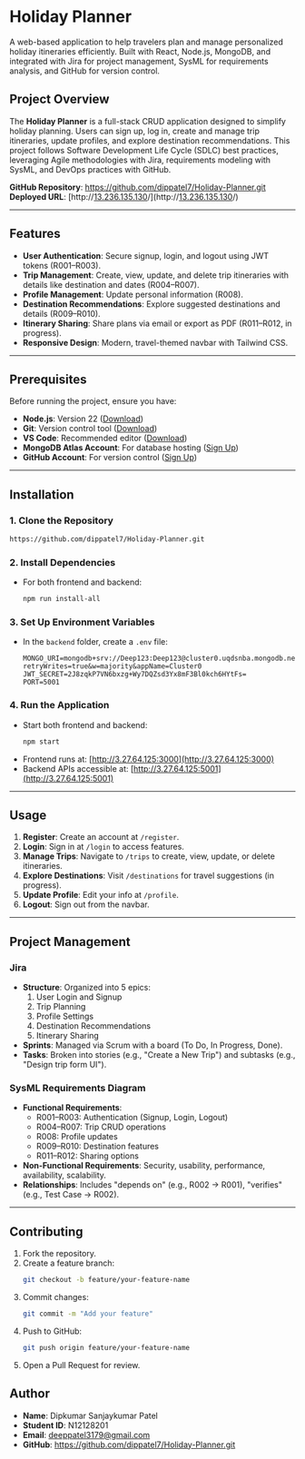 # Holiday Planner

A web-based application to help travelers plan and manage personalized holiday itineraries efficiently. Built with React, Node.js, MongoDB, and integrated with Jira for project management, SysML for requirements analysis, and GitHub for version control.


## Project Overview
The **Holiday Planner** is a full-stack CRUD application designed to simplify holiday planning. Users can sign up, log in, create and manage trip itineraries, update profiles, and explore destination recommendations. This project follows Software Development Life Cycle (SDLC) best practices, leveraging Agile methodologies with Jira, requirements modeling with SysML, and DevOps practices with GitHub.

**GitHub Repository**: https://github.com/dippatel7/Holiday-Planner.git 
**Deployed URL**: [http://[13.236.135.130](https://github.com/dippatel7/Holiday-Planner.git)/](http://[13.236.135.130](https://github.com/dippatel7/Holiday-Planner.git)/)

---

## Features
- **User Authentication**: Secure signup, login, and logout using JWT tokens (R001–R003).
- **Trip Management**: Create, view, update, and delete trip itineraries with details like destination and dates (R004–R007).
- **Profile Management**: Update personal information (R008).
- **Destination Recommendations**: Explore suggested destinations and details (R009–R010).
- **Itinerary Sharing**: Share plans via email or export as PDF (R011–R012, in progress).
- **Responsive Design**: Modern, travel-themed navbar with Tailwind CSS.

---

## Prerequisites
Before running the project, ensure you have:
- **Node.js**: Version 22 ([Download](https://nodejs.org/en))
- **Git**: Version control tool ([Download](https://git-scm.com/))
- **VS Code**: Recommended editor ([Download](https://code.visualstudio.com/))
- **MongoDB Atlas Account**: For database hosting ([Sign Up](https://account.mongodb.com/account/login))
- **GitHub Account**: For version control ([Sign Up](https://github.com/signup))

---

## Installation

### 1. Clone the Repository
```bash
https://github.com/dippatel7/Holiday-Planner.git
```

### 2. Install Dependencies
- For both frontend and backend:
  ```bash
  npm run install-all
  ```

### 3. Set Up Environment Variables
- In the `backend` folder, create a `.env` file:
  ```plaintext
  MONGO_URI=mongodb+srv://Deep123:Deep123@cluster0.uqdsnba.mongodb.net/holidayplanner?retryWrites=true&w=majority&appName=Cluster0
  JWT_SECRET=2J8zqkP7VN6bxzg+Wy7DQZsd3Yx8mF3Bl0kch6HYtFs=
  PORT=5001

  ```


### 4. Run the Application
- Start both frontend and backend:
  ```bash
  npm start
  ```
- Frontend runs at: [http://3.27.64.125:3000](http://3.27.64.125:3000)
- Backend APIs accessible at: [http://3.27.64.125:5001](http://3.27.64.125:5001)

---

## Usage
1. **Register**: Create an account at `/register`.
2. **Login**: Sign in at `/login` to access features.
3. **Manage Trips**: Navigate to `/trips` to create, view, update, or delete itineraries.
4. **Explore Destinations**: Visit `/destinations` for travel suggestions (in progress).
5. **Update Profile**: Edit your info at `/profile`.
6. **Logout**: Sign out from the navbar.

---

## Project Management

### Jira
- **Structure**: Organized into 5 epics:
  1. User Login and Signup
  2. Trip Planning
  3. Profile Settings
  4. Destination Recommendations
  5. Itinerary Sharing
- **Sprints**: Managed via Scrum with a board (To Do, In Progress, Done).
- **Tasks**: Broken into stories (e.g., "Create a New Trip") and subtasks (e.g., "Design trip form UI").

### SysML Requirements Diagram
- **Functional Requirements**:
  - R001–R003: Authentication (Signup, Login, Logout)
  - R004–R007: Trip CRUD operations
  - R008: Profile updates
  - R009–R010: Destination features
  - R011–R012: Sharing options
- **Non-Functional Requirements**: Security, usability, performance, availability, scalability.
- **Relationships**: Includes "depends on" (e.g., R002 → R001), "verifies" (e.g., Test Case → R002).

---

## Contributing
1. Fork the repository.
2. Create a feature branch:
   ```bash
   git checkout -b feature/your-feature-name
   ```
3. Commit changes:
   ```bash
   git commit -m "Add your feature"
   ```
4. Push to GitHub:
   ```bash
   git push origin feature/your-feature-name
   ```
5. Open a Pull Request for review.


## Author
- **Name**: Dipkumar Sanjaykumar Patel
- **Student ID**: N12128201
- **Email**: deeppatel3179@gmail.com
- **GitHub**: https://github.com/dippatel7/Holiday-Planner.git

